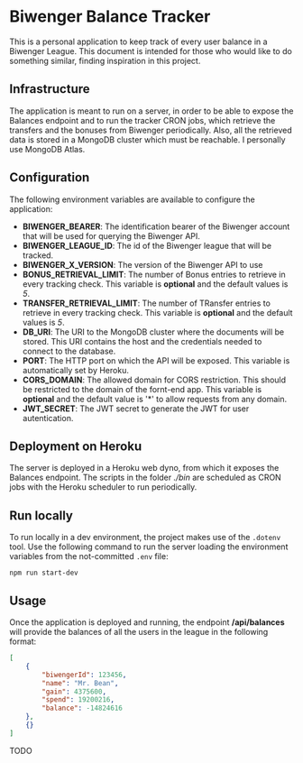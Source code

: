 # Biwenger Balance Tracker
This is a personal application to keep track of every user balance in a Biwenger League. This document is intended for those who would like to do something similar, finding inspiration in this project.

## Infrastructure
The application is meant to run on a server, in order to be able to expose the Balances endpoint and to run the tracker CRON jobs, which retrieve the transfers and the bonuses from Biwenger periodically.
Also, all the retrieved data is stored in a MongoDB cluster which must be reachable. I personally use MongoDB Atlas.

## Configuration
The following environment variables are available to configure the application:
* **BIWENGER_BEARER**: The identification bearer of the Biwenger account that will be used for querying the Biwenger API.
* **BIWENGER_LEAGUE_ID**: The id of the Biwenger league that will be tracked.
* **BIWENGER_X_VERSION**: The version of the Biwenger API to use
* **BONUS_RETRIEVAL_LIMIT**: The number of Bonus entries to retrieve in every tracking check. This variable is **optional** and the default values is *5*. 
* **TRANSFER_RETRIEVAL_LIMIT**: The number of TRansfer entries to retrieve in every tracking check. This variable is **optional** and the default values is *5*.
* **DB_URI**: The URI to the MongoDB cluster where the documents will be stored. This URI contains the host and the credentials needed to connect to the database.
* **PORT**: The HTTP port on which the API will be exposed. This variable is automatically set by Heroku.
* **CORS_DOMAIN**: The allowed domain for CORS restriction. This should be restricted to the domain of the fornt-end app. This variable is **optional** and the default value is '*' to allow requests from any domain.
* **JWT_SECRET**: The JWT secret to generate the JWT for user autentication.

## Deployment on Heroku
The server is deployed in a Heroku web dyno, from which it exposes the Balances endpoint. The scripts in the folder *./bin* are scheduled as CRON jobs with the Heroku scheduler to run periodically.

## Run locally
To run locally in a dev environment, the project makes use of the `.dotenv` tool.
Use the following command to run the server loading the environment variables from the not-committed `.env` file:
```
npm run start-dev
```

## Usage
Once the application is deployed and running, the endpoint **/api/balances** will provide the balances of all the users in the league in the following format:

```json
[
    {
        "biwengerId": 123456,
        "name": "Mr. Bean",
        "gain": 4375600,
        "spend": 19200216,
        "balance": -14824616
    },
    {}
]
```

TODO